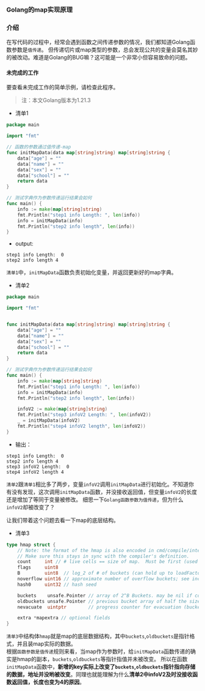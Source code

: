 ### Golang的map实现原理

### 介绍
在写代码的过程中，经常会遇到函数之间传递参数的情况，我们都知道Golang函数参数是`值传递`。
但传递切片或map类型的参数，总会发现公共的变量会莫名其妙的被改动。难道是Golang的BUG嘛？这可能是一个非常小但容易致命的问题。

#### 未完成的工作
要查看未完成工作的简单示例，请检查此程序。

> 注：本文Golang版本为1.21.3  

- 清单1
```go
package main

import "fmt"

// 函数的参数通过值传递-map
func initMapData(data map[string]string) map[string]string {
    data["age"] = ""
    data["name"] = ""
    data["sex"] = ""
    data["school"] = ""
    return data
}

// 测试字典作为参数传递运行结果会如何
func main() {
    info := make(map[string]string)
    fmt.Println("step1 info Length: ", len(info))
    info = initMapData(info)
    fmt.Println("step2 info length", len(info))
}
```

- output:
```text
step1 info Length:  0
step2 info length 4
```

`清单1`中，`initMapData`函数负责初始化变量，并返回更新好的map字典。

- 清单2
```go
package main

import "fmt"


func initMapData(data map[string]string) map[string]string {
    data["age"] = ""
    data["name"] = ""
    data["sex"] = ""
    data["school"] = ""
    return data
}

// 测试字典作为参数传递运行结果会如何
func main() {
    info := make(map[string]string)
    fmt.Println("step1 info Length: ", len(info))
    info = initMapData(info)
    fmt.Println("step2 info length", len(info))

    infoV2 := make(map[string]string)
    fmt.Println("step3 infoV2 Length: ", len(infoV2))
    _ = initMapData(infoV2)
    fmt.Println("step4 infoV2 length", len(infoV2))
}
```   
- 输出：
```text 
step1 info Length:  0
step2 info length 4
step3 infoV2 Length:  0
step4 infoV2 length 4

```     
`清单2`跟`清单1`相比多了两步，变量`infoV2`调用`initMapData`进行初始化。不知道你有没有发现，这次调用`initMapData`函数，并没接收返回值，但变量`infoV2`的长度还是增加了等同于变量被修改。 细思一下`Golang函数参数为值传递`，但为什么`infoV2`却被改变了？  

让我们带着这个问题去看一下map的底层结构。  
- 清单3  
```go
type hmap struct {
    // Note: the format of the hmap is also encoded in cmd/compile/internal/reflectdata/reflect.go.
    // Make sure this stays in sync with the compiler's definition.
    count     int // # live cells == size of map.  Must be first (used by len() builtin)
    flags     uint8
    B         uint8  // log_2 of # of buckets (can hold up to loadFactor * 2^B items)
    noverflow uint16 // approximate number of overflow buckets; see incrnoverflow for details
    hash0     uint32 // hash seed

    buckets    unsafe.Pointer // array of 2^B Buckets. may be nil if count==0.
    oldbuckets unsafe.Pointer // previous bucket array of half the size, non-nil only when growing
    nevacuate  uintptr        // progress counter for evacuation (buckets less than this have been evacuated)

    extra *mapextra // optional fields
}
```  

`清单3`中结构体`hmap`就是map的底层数据结构，其中`buckets`,`oldbuckets`是指针格式，并且装map实际的数据。   
根据`函数参数是值传递`规则来看，当map作为参数时，给`initMapData`函数传递的确实是hmap的副本，`buckets`,`oldbuckets`等指针指值并未被改变。 所以在函数`initMapData`函数中，**新增的key实际上改变了`buckets`,`oldbuckets`指针指向存储的数据，地址并没哟被改变**。同理也就能理解为什么**清单2中infoV2及时没接收函数返回值，长度也变为4的原因**。





